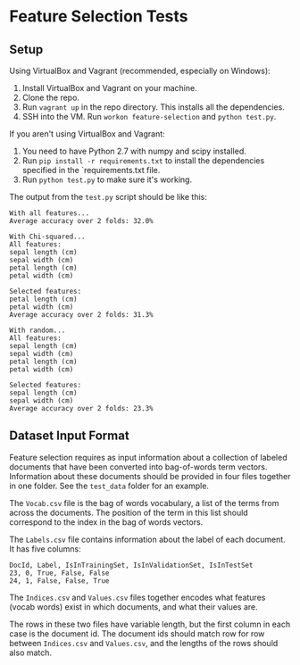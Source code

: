 # Feature Selection Tests

## Setup

Using VirtualBox and Vagrant (recommended, especially on Windows):

1. Install VirtualBox and Vagrant on your machine.
2. Clone the repo.
3. Run `vagrant up` in the repo directory. This installs all the dependencies.
4. SSH into the VM. Run `workon feature-selection` and `python test.py`.

If you aren't using VirtualBox and Vagrant:

1. You need to have Python 2.7 with numpy and scipy installed.
2. Run `pip install -r requirements.txt` to install the 
   dependencies specified in the `requirements.txt file.
3. Run `python test.py` to make sure it's working.

The output from the `test.py` script should be like this:

```
With all features...
Average accuracy over 2 folds: 32.0%

With Chi-squared...
All features:
sepal length (cm)
sepal width (cm)
petal length (cm)
petal width (cm)

Selected features:
petal length (cm)
petal width (cm)
Average accuracy over 2 folds: 31.3%

With random...
All features:
sepal length (cm)
sepal width (cm)
petal length (cm)
petal width (cm)

Selected features:
sepal length (cm)
sepal width (cm)
Average accuracy over 2 folds: 23.3%
```

Dataset Input Format
--------------------

Feature selection requires as input information about a collection
of labeled documents that have been converted into bag-of-words term vectors.
Information about these documents should be provided in four files together in one folder.
See the `test_data` folder for an example.

The `Vocab.csv` file is the bag of words vocabulary, a list of the terms from across the documents.
The position of the term in this list should correspond to the index in the bag of words vectors.

The `Labels.csv` file contains information about the label of each document.
It has five columns:

```
DocId, Label, IsInTrainingSet, IsInValidationSet, IsInTestSet
23, 0, True, False, False
24, 1, False, False, True
```

The `Indices.csv` and `Values.csv` files together encodes what features (vocab words)
exist in which documents, and what their values are.

The rows in these two files have variable length, but the first column in each case is the document id.
The document ids should match row for row between `Indices.csv` and `Values.csv`,
and the lengths of the rows should also match.
